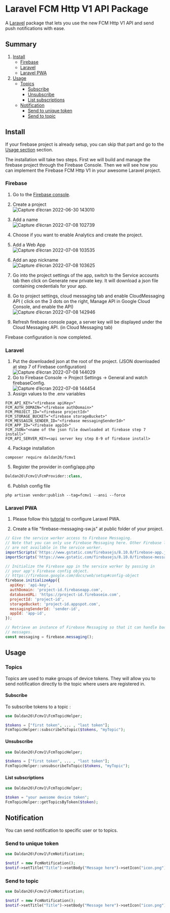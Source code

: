 # Laravel FCM Http V1 API Package

 A [Laravel](https://laravel.com/) package that lets you use the new FCM Http V1 API and send push notifications with ease.
 
 ## Summary
 1. [Install](https://github.com/agence-appy/fcmhttpv1#install)
    - [Firebase](https://github.com/agence-appy/fcmhttpv1#firebase)
    - [Laravel](https://github.com/agence-appy/fcmhttpv1#laravel)
    - [Laravel PWA](https://github.com/agence-appy/fcmhttpv1#laravel-pwa)
 2. [Usage](https://github.com/agence-appy/fcmhttpv1#usage)
    - [Topics](https://github.com/agence-appy/fcmhttpv1#firebase)
      - [Subscribe](https://github.com/agence-appy/fcmhttpv1#subscribe)
      - [Unsubscribe](https://github.com/agence-appy/fcmhttpv1#unsubscribe)
      - [List subscriptions](https://github.com/agence-appy/fcmhttpv1#list-subscriptions)
    - [Notification](https://github.com/agence-appy/fcmhttpv1#notification)
      - [Send to unique token](https://github.com/agence-appy/fcmhttpv1#send-to-unique-token)
      - [Send to topic](https://github.com/agence-appy/fcmhttpv1#send-to-topic)
 
 ## Install
If your firebase project is already setup, you can skip that part and go to the [Usage section](https://github.com/agence-appy/fcmhttpv1#usage) section.  

The installation will take two steps. First we will build and manage the firebase project through the Firebase Console. Then we will see how you can implement the Firebase FCM Http V1 in your awesome Laravel project.


### Firebase

1. Go to the [Firebase console](https://console.firebase.google.com/u/0/).

2. Create a project  
![Capture d’écran 2022-06-30 143010](https://user-images.githubusercontent.com/92929363/177950500-c2ab7f98-1593-461e-82c5-7d2065474e74.png)
3. Add a name    
![Capture d’écran 2022-07-08 102739](https://user-images.githubusercontent.com/92929363/177950903-4b0ade29-2ce4-423f-980c-299444549030.png)
4. Choose if you want to enable Analytics and create the project.
5. Add a Web App  
![Capture d’écran 2022-07-08 103535](https://user-images.githubusercontent.com/92929363/177952387-b80d53e3-53f4-45b4-9050-e849b58e4e24.png)
6. Add an app nickname   
![Capture d’écran 2022-07-08 103625](https://user-images.githubusercontent.com/92929363/177952640-df8a5b86-7ce6-483e-9baf-a97751343378.png)
7. Go into the project settings of the app, switch to the Service accounts tab then click on Generate new private key. It will download a json file containing credentials for your app.
8. Go to project settings, cloud messaging tab and enable CloudMessaging API ( click on the 3 dots on the right, Manage API in Google Cloud Console, and enable the API)  
![Capture d’écran 2022-07-08 142946](https://user-images.githubusercontent.com/92929363/177992435-e29223f7-6189-4052-baa1-c0455b2cc092.png)
9. Refresh firebase console page, a server key will be displayed under the Cloud Messaging API. (in Cloud Messaging tab)

Firebase configuration is now completed.


### Laravel

1. Put the downloaded json at the root of the project. (JSON downloaded at step 7 of Firebase configuration)  
![Capture d’écran 2022-07-08 144029](https://user-images.githubusercontent.com/92929363/177993938-910ddac2-0472-45f3-9c30-3568e0e0244b.png)
2. Go to Firebase Console -> Project Settings -> General and watch firebaseConfig.  
![Capture d’écran 2022-07-08 144454](https://user-images.githubusercontent.com/92929363/177994579-978d7fbc-5d23-4302-a66e-9d86edb8eb76.png)
3. Assign values to the .env variables

```env
FCM_API_KEY="<firebase apiKey>"
FCM_AUTH_DOMAIN="<firebase authDomain>"
FCM_PROJECT_ID="<firebase projectId>"
FCM_STORAGE_BUCKET="<firebase storageBucket>"
FCM_MESSAGIN_SENDER_ID="<firebase messagingSenderId>"
FCM_APP_ID="<firebase appId>"
FCM_JSON="<name of the json file downloaded at firebase step 7 install>"
FCM_API_SERVER_KEY=<api server key step 8-9 of firebase install>
```
4. Package installation
```
composer require daldan26/fcmv1
```

5. Register the provider in config/app.php

```php
Daldan26\Fcmv1\FcmProvider::class,
```

6. Publish config file
```
php artisan vendor:publish --tag=fcmv1 --ansi --force
```

### Laravel PWA
1. Please follow this [tutorial](https://github.com/silviolleite/laravel-pwa) to configure Laravel PWA.

2. Create a file "firebase-messaging-sw.js" at public folder of your project.

```js
// Give the service worker access to Firebase Messaging.
// Note that you can only use Firebase Messaging here. Other Firebase libraries
// are not available in the service worker.
importScripts('https://www.gstatic.com/firebasejs/8.10.0/firebase-app.js');
importScripts('https://www.gstatic.com/firebasejs/8.10.0/firebase-messaging.js');

// Initialize the Firebase app in the service worker by passing in
// your app's Firebase config object.
// https://firebase.google.com/docs/web/setup#config-object
firebase.initializeApp({
  apiKey: 'api-key',
  authDomain: 'project-id.firebaseapp.com',
  databaseURL: 'https://project-id.firebaseio.com',
  projectId: 'project-id',
  storageBucket: 'project-id.appspot.com',
  messagingSenderId: 'sender-id',
  appId: 'app-id',
});

// Retrieve an instance of Firebase Messaging so that it can handle background
// messages.
const messaging = firebase.messaging();
```
## Usage

### Topics

Topics are used to make groups of device tokens. They will allow you to send notification directly to the topic where users are registered in.

#### Subscribe

To subscribe tokens to a topic :

```php
use Daldan26\Fcmv1\FcmTopicHelper;

$tokens = ["first token", ... , "last token"];
FcmTopicHelper::subscribeToTopic($tokens, "myTopic");
```
#### Unsubscribe

```php
use Daldan26\Fcmv1\FcmTopicHelper;

$tokens = ["first token", ... , "last token"];
FcmTopicHelper::unsubscribeToTopic($tokens, "myTopic");
```

#### List subscriptions

```php
use Daldan26\Fcmv1\FcmTopicHelper;

$token = "your awesome device token";
FcmTopicHelper::getTopicsByToken($token);

```

## Notification

You can send notification to specific user or to topics.

### Send to unique token
```php
use Daldan26\Fcmv1\FcmNotification;

$notif = new FcmNotification();
$notif->setTitle("Title")->setBody("Message here")->setIcon("icon.png")->setToken("put device token here")->setClickAction("/news")->send();

```

### Send to topic
```php
use Daldan26\Fcmv1\FcmNotification;

$notif = new FcmNotification();
$notif->setTitle("Title")->setBody("Message here")->setIcon("icon.png")->setTopic("general_topic")->setClickAction("/news")->send();

```

